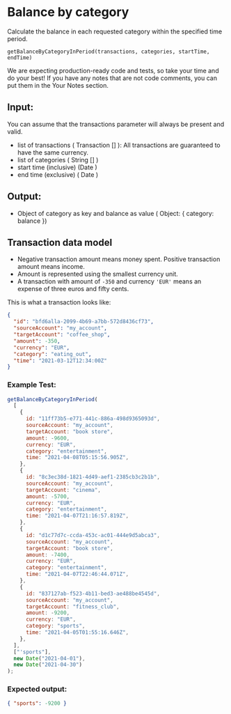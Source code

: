 # Balance by category

Calculate the balance in each requested category within the specified time period.

`getBalanceByCategoryInPeriod(transactions, categories, startTime, endTime)`

We are expecting production-ready code and tests, so take your time and do your best!
If you have any notes that are not code comments, you can put them in the Your Notes section.

## Input:

You can assume that the transactions parameter will always be present and valid.

- list of transactions ( Transaction [] ): All transactions are guaranteed to have the same currency.
- list of categories ( String [] )
- start time (inclusive) (Date )
- end time (exclusive) ( Date )

## Output:

- Object of category as key and balance as value ( Object: { category: balance })

## Transaction data model

- Negative transaction amount means money spent. Positive transaction amount means income.
- Amount is represented using the smallest currency unit.
- A transaction with amount of `-350` and currency `'EUR'` means an expense of three euros and fifty cents.

This is what a transaction looks like:

```json
{
  "id": "bfd6alla-2099-4b69-a7bb-572d8436cf73",
  "sourceAccount": "my_account",
  "targetAccount": "coffee_shop",
  "amount": -350,
  "currency": "EUR",
  "category": "eating_out",
  "time": "2021-03-12T12:34:00Z"
}
```

### Example Test:

```javascript
getBalanceByCategoryInPeriod(
  [
    {
      id: "11ff73b5-e771-441c-886a-498d9365093d",
      sourceAccount: "my_account",
      targetAccount: "book store",
      amount: -9600,
      currency: "EUR",
      category: "entertainment",
      time: "2021-04-08T05:15:56.905Z",
    },
    {
      id: "8c3ec38d-1821-4d49-aef1-2385cb3c2b1b",
      sourceAccount: "my_account",
      targetAccount: "cinema",
      amount: -5700,
      currency: "EUR",
      category: "entertainment",
      time: "2021-04-07T21:16:57.819Z",
    },
    {
      id: "d1c77d7c-ccda-453c-ac01-444e9d5abca3",
      sourceAccount: "my_account",
      targetAccount: "book store",
      amount: -7400,
      currency: "EUR",
      category: "entertainment",
      time: "2021-04-07T22:46:44.071Z",
    },
    {
      id: "837127ab-f523-4b11-bed3-ae488be4545d",
      sourceAccount: "my_account",
      targetAccount: "fitness_club",
      amount: -9200,
      currency: "EUR",
      category: "sports",
      time: "2021-04-05T01:55:16.646Z",
    },
  ],
  ["'sports"],
  new Date("2021-04-01"),
  new Date("2021-04-30")
);
```

### Expected output:

```json
{ "sports": -9200 }
```
